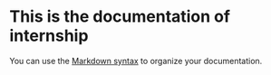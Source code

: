 # This is the documentation of internship

You can use the [Markdown syntax](https://www.markdownguide.org/basic-syntax/)  to organize your documentation.
